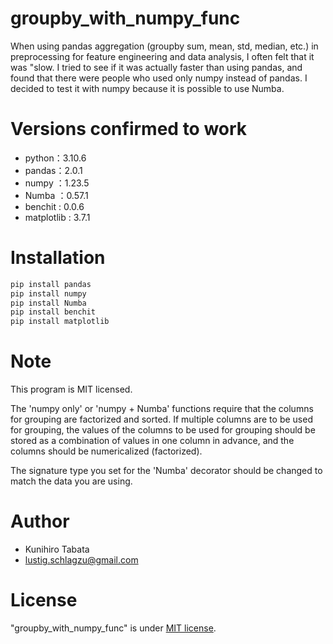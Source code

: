 # groupby_with_numpy_func

When using pandas aggregation (groupby sum, mean, std, median, etc.) in preprocessing for feature engineering 
and data analysis, I often felt that it was "slow.
I tried to see if it was actually faster than using pandas, 
and found that there were people who used only numpy instead of pandas. 
I decided to test it with numpy because it is possible to use Numba. 

# Versions confirmed to work

* python：3.10.6
* pandas：2.0.1
* numpy ：1.23.5
* Numba ：0.57.1
* benchit : 0.0.6
* matplotlib : 3.7.1
 
# Installation

```bash
pip install pandas
pip install numpy
pip install Numba
pip install benchit
pip install matplotlib
```
 
# Note
 
This program is MIT licensed.

The 'numpy only' or 'numpy + Numba' functions require that the columns for grouping are factorized and sorted.
If multiple columns are to be used for grouping, the values of the columns to be used for grouping should be stored 
as a combination of values in one column in advance, and the columns should be numericalized (factorized).

The signature type you set for the 'Numba' decorator should be changed to match the data you are using.
 
# Author
 
* Kunihiro Tabata
* lustig.schlagzu@gmail.com
 
# License
 
"groupby_with_numpy_func" is under [MIT license](https://en.wikipedia.org/wiki/MIT_License).
